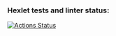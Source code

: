 ### Hexlet tests and linter status:
[![Actions Status](https://github.com/sshvasi/js-oop-project-62/workflows/hexlet-check/badge.svg)](https://github.com/sshvasi/js-oop-project-62/actions)
